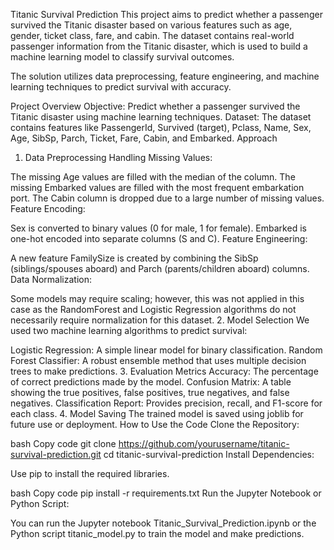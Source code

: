 Titanic Survival Prediction
This project aims to predict whether a passenger survived the Titanic disaster based on various features such as age, gender, ticket class, fare, and cabin. The dataset contains real-world passenger information from the Titanic disaster, which is used to build a machine learning model to classify survival outcomes.

The solution utilizes data preprocessing, feature engineering, and machine learning techniques to predict survival with accuracy.

Project Overview
Objective: Predict whether a passenger survived the Titanic disaster using machine learning techniques.
Dataset: The dataset contains features like PassengerId, Survived (target), Pclass, Name, Sex, Age, SibSp, Parch, Ticket, Fare, Cabin, and Embarked.
Approach
1. Data Preprocessing
Handling Missing Values:

The missing Age values are filled with the median of the column.
The missing Embarked values are filled with the most frequent embarkation port.
The Cabin column is dropped due to a large number of missing values.
Feature Encoding:

Sex is converted to binary values (0 for male, 1 for female).
Embarked is one-hot encoded into separate columns (S and C).
Feature Engineering:

A new feature FamilySize is created by combining the SibSp (siblings/spouses aboard) and Parch (parents/children aboard) columns.
Data Normalization:

Some models may require scaling; however, this was not applied in this case as the RandomForest and Logistic Regression algorithms do not necessarily require normalization for this dataset.
2. Model Selection
We used two machine learning algorithms to predict survival:

Logistic Regression: A simple linear model for binary classification.
Random Forest Classifier: A robust ensemble method that uses multiple decision trees to make predictions.
3. Evaluation Metrics
Accuracy: The percentage of correct predictions made by the model.
Confusion Matrix: A table showing the true positives, false positives, true negatives, and false negatives.
Classification Report: Provides precision, recall, and F1-score for each class.
4. Model Saving
The trained model is saved using joblib for future use or deployment.
How to Use the Code
Clone the Repository:

bash
Copy code
git clone https://github.com/yourusername/titanic-survival-prediction.git
cd titanic-survival-prediction
Install Dependencies:

Use pip to install the required libraries.

bash
Copy code
pip install -r requirements.txt
Run the Jupyter Notebook or Python Script:

You can run the Jupyter notebook Titanic_Survival_Prediction.ipynb or the Python script titanic_model.py to train the model and make predictions.
